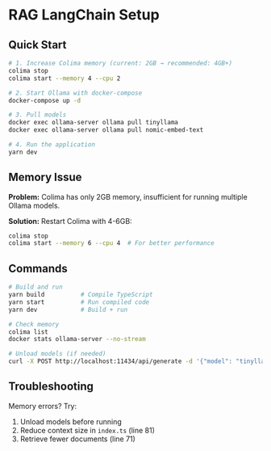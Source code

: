 # RAG LangChain Setup

## Quick Start

```bash
# 1. Increase Colima memory (current: 2GB → recommended: 4GB+)
colima stop
colima start --memory 4 --cpu 2

# 2. Start Ollama with docker-compose
docker-compose up -d

# 3. Pull models
docker exec ollama-server ollama pull tinyllama
docker exec ollama-server ollama pull nomic-embed-text

# 4. Run the application
yarn dev
```

## Memory Issue

**Problem:** Colima has only 2GB memory, insufficient for running multiple Ollama models.

**Solution:** Restart Colima with 4-6GB:
```bash
colima stop
colima start --memory 6 --cpu 4  # For better performance
```

## Commands

```bash
# Build and run
yarn build          # Compile TypeScript
yarn start          # Run compiled code
yarn dev            # Build + run

# Check memory
colima list
docker stats ollama-server --no-stream

# Unload models (if needed)
curl -X POST http://localhost:11434/api/generate -d '{"model": "tinyllama", "keep_alive": 0}'
```

## Troubleshooting

Memory errors? Try:
1. Unload models before running
2. Reduce context size in `index.ts` (line 81)
3. Retrieve fewer documents (line 71)

